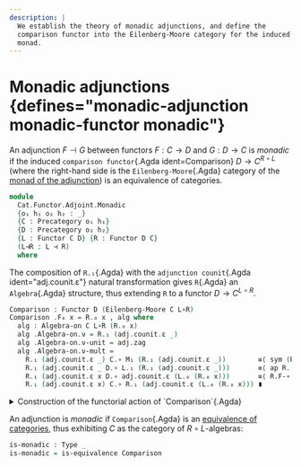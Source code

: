```yaml
---
description: |
  We establish the theory of monadic adjunctions, and define the
  comparison functor into the Eilenberg-Moore category for the induced
  monad.
---
```

<!--
```agda
open import Cat.Functor.Adjoint.Monad
open import Cat.Functor.Equivalence
open import Cat.Functor.Adjoint
open import Cat.Diagram.Monad
open import Cat.Prelude

open Functor
open _=>_
```
-->

# Monadic adjunctions {defines="monadic-adjunction monadic-functor monadic"}

An adjunction $F \dashv G$ between functors $F : C \to D$ and $G : D \to
C$ is _monadic_ if the induced `comparison functor`{.Agda
ident=Comparison} $D \to C^{R \circ L}$ (where the right-hand side is
the `Eilenberg-Moore`{.Agda} category of the [monad of the
adjunction](Cat.Functor.Adjoint.Monad.html)) is an equivalence of
categories.

```agda
module
  Cat.Functor.Adjoint.Monadic
  {o₁ h₁ o₂ h₂ : _}
  {C : Precategory o₁ h₁}
  {D : Precategory o₂ h₂}
  {L : Functor C D} {R : Functor D C}
  (L⊣R : L ⊣ R)
  where
```

<!--
```agda
private
  module C = Precategory C
  module D = Precategory D
  module L = Functor L
  module R = Functor R
  module adj = _⊣_ L⊣R

L∘R : Monad C
L∘R = Adjunction→Monad L⊣R

open Monad L∘R
```
-->

The composition of `R.₁`{.Agda} with the `adjunction counit`{.Agda
ident="adj.counit.ε"} natural transformation gives `R`{.Agda} an
`Algebra`{.Agda} structure, thus extending `R` to a functor $D \to C^{L
\circ R}$.

```agda
Comparison : Functor D (Eilenberg-Moore C L∘R)
Comparison .F₀ x = R.₀ x , alg where
  alg : Algebra-on C L∘R (R.₀ x)
  alg .Algebra-on.ν = R.₁ (adj.counit.ε _)
  alg .Algebra-on.ν-unit = adj.zag
  alg .Algebra-on.ν-mult =
    R.₁ (adj.counit.ε _) C.∘ M₁ (R.₁ (adj.counit.ε _))        ≡⟨ sym (R.F-∘ _ _) ⟩
    R.₁ (adj.counit.ε _ D.∘ L.₁ (R.₁ (adj.counit.ε _)))       ≡⟨ ap R.₁ (adj.counit.is-natural _ _ _) ⟩
    R.₁ (adj.counit.ε x D.∘ adj.counit.ε (L.₀ (R.₀ x)))       ≡⟨ R.F-∘ _ _ ⟩
    R.₁ (adj.counit.ε x) C.∘ R.₁ (adj.counit.ε (L.₀ (R.₀ x))) ∎
```

<details>
<summary> Construction of the functorial action of `Comparison`{.Agda} </summary>

```agda
Comparison .F₁ x = hom where
  open Algebra-hom
  hom : Algebra-hom C _ _ _
  hom .morphism = R.₁ x
  hom .commutes =
    R.₁ x C.∘ R.₁ (adj.counit.ε _)        ≡⟨ sym (R.F-∘ _ _) ⟩
    R.₁ (x D.∘ adj.counit.ε _)            ≡⟨ ap R.₁ (sym (adj.counit.is-natural _ _ _)) ⟩
    R.₁ (adj.counit.ε _ D.∘ L.₁ (R.₁ x))  ≡⟨ R.F-∘ _ _ ⟩
    R.₁ (adj.counit.ε _) C.∘ M₁ (R.₁ x)   ∎
Comparison .F-id    = ext R.F-id
Comparison .F-∘ f g = ext (R.F-∘ _ _)
```
</details>

An adjunction is _monadic_ if `Comparison`{.Agda} is an [equivalence of
categories], thus exhibiting $C$ as the category of $R\circ L$-algebras:

[equivalence of categories]: Cat.Functor.Equivalence.html

```agda
is-monadic : Type _
is-monadic = is-equivalence Comparison
```

<!--
```agda
_ = Algebra
```
-->
